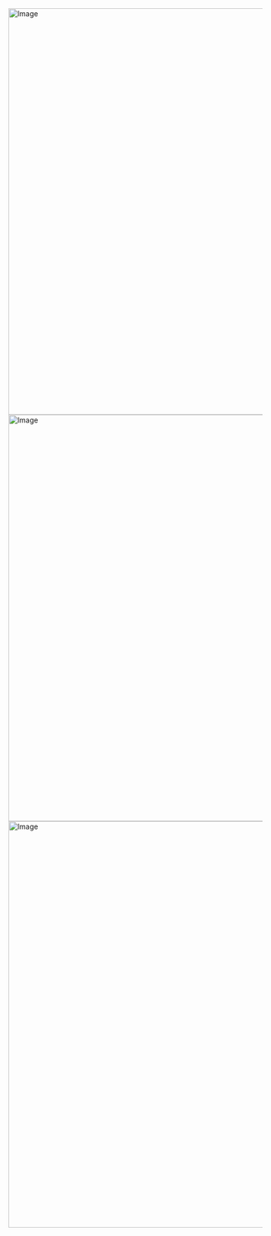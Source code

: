 <img width="805" alt="Image" src="https://github.com/user-attachments/assets/7331c6b3-c3d3-47aa-91ec-7b23937cb113" />

<img width="805" alt="Image" src="https://github.com/user-attachments/assets/a13ba8b6-ec9b-41c4-973e-d182e473fcf2" />


<img width="805" alt="Image" src="https://github.com/user-attachments/assets/8bd1dbe1-8337-4002-a2d1-5b38c77efc5b" />
